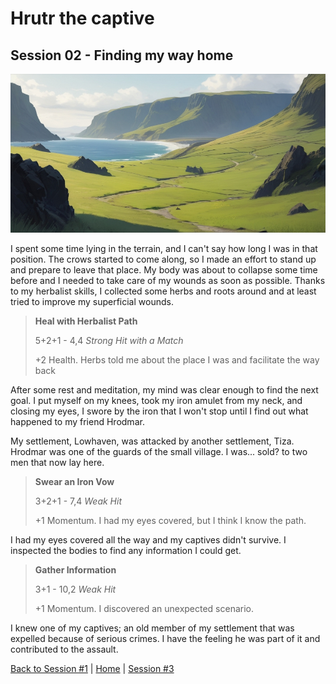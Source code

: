 # Hrutr the captive

## Session 02 - Finding my way home

![](img/session_02.jpg)

I spent some time lying in the terrain, and I can't say how long I was in that position. The crows started to come along, so I made an effort to stand up and prepare to leave that place. My body was about to collapse some time before and I needed to take care of my wounds as soon as possible. Thanks to my herbalist skills, I collected some herbs and roots around and at least tried to improve my superficial wounds.

> **Heal with Herbalist Path**
>
> 5+2+1 - 4,4 *Strong Hit with a Match*
>
> +2 Health. Herbs told me about the place I was and facilitate the way back

After some rest and meditation, my mind was clear enough to find the next goal. I put myself on my knees, took my iron amulet from my neck, and closing my eyes, I swore by the iron that I won't stop until I find out what happened to my friend Hrodmar.

My settlement, Lowhaven, was attacked by another settlement, Tiza. Hrodmar was one of the guards of the small village. I was... sold? to two men that now lay here.

> **Swear an Iron Vow**
> 
> 3+2+1 - 7,4 *Weak Hit*
> 
> +1 Momentum. I had my eyes covered, but I think I know the path.

I had my eyes covered all the way and my captives didn't survive. I inspected the bodies to find any information I could get.

> **Gather Information**
>
> 3+1 - 10,2 *Weak Hit*
>
> +1 Momentum. I discovered an unexpected scenario.

I knew one of my captives; an old member of my settlement that was expelled because of serious crimes. I have the feeling he was part of it and contributed to the assault.

[Back to Session #1](session_01.html) | [Home](../../index.html) | [Session #3](session_03.html)